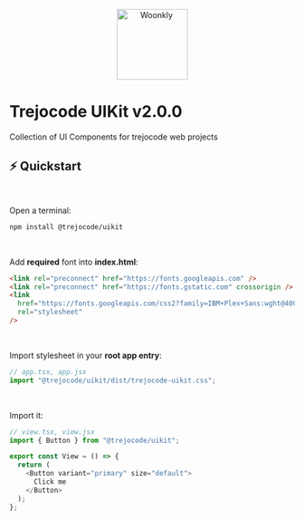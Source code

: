<p align="center">
  <a href="#">
    <img alt="Woonkly" height="125" src="https://res.cloudinary.com/trejocode/image/upload/v1586298449/Trejocode/logo_t0otlj.png">
  </a>
</p>

# Trejocode UIKit v2.0.0

Collection of UI Components for trejocode web projects

## ⚡️ Quickstart

</br>

Open a terminal:

```bash
npm install @trejocode/uikit
```

</br>

Add **required** font into **index.html**:

```html
<link rel="preconnect" href="https://fonts.googleapis.com" />
<link rel="preconnect" href="https://fonts.gstatic.com" crossorigin />
<link
  href="https://fonts.googleapis.com/css2?family=IBM+Plex+Sans:wght@400;500;600;700&display=swap"
  rel="stylesheet"
/>
```

</br>

Import stylesheet in your **root app entry**:

```javascript
// app.tsx, app.jsx
import "@trejocode/uikit/dist/trejocode-uikit.css";
```

</br>

Import it:

```javascript
// view.tsx, view.jsx
import { Button } from "@trejocode/uikit";

export const View = () => {
  return (
    <Button variant="primary" size="default">
      Click me
    </Button>
  );
};
```

</br>
